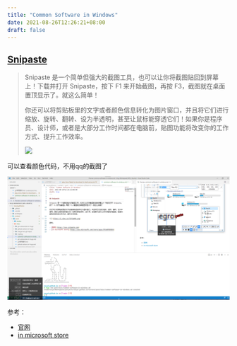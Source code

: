 ```yaml
---
title: "Common Software in Windows"
date: 2021-08-26T12:26:21+08:00
draft: false
---
```


## [Snipaste](https://www.snipaste.com)

>Snipaste 是一个简单但强大的截图工具，也可以让你将截图贴回到屏幕上！下载并打开 Snipaste，按下 F1 来开始截图，再按 F3，截图就在桌面置顶显示了。就这么简单！
>
>你还可以将剪贴板里的文字或者颜色信息转化为图片窗口，并且将它们进行缩放、旋转、翻转、设为半透明，甚至让鼠标能穿透它们！如果你是程序员、设计师，或者是大部分工作时间都在电脑前，贴图功能将改变你的工作方式、提升工作效率。
>
>![](https://i.v2ex.co/71Ftp04b.png)

可以查看颜色代码，不用qq的截图了

![](2021-08-26-12-35-08.png)

参考：

- [官网](https://zh.snipaste.com/)
- [in microsoft store](https://www.microsoft.com/store/apps/9P1WXPKB68KX)
